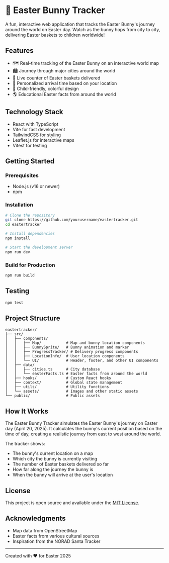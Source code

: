 # 🐰 Easter Bunny Tracker

A fun, interactive web application that tracks the Easter Bunny's journey around the world on Easter day. Watch as the bunny hops from city to city, delivering Easter baskets to children worldwide!

## Features

- 🗺️ Real-time tracking of the Easter Bunny on an interactive world map
- 🏙️ Journey through major cities around the world
- 🧺 Live counter of Easter baskets delivered
- 📍 Personalized arrival time based on your location
- 🎨 Child-friendly, colorful design
- 🌎 Educational Easter facts from around the world

## Technology Stack

- React with TypeScript
- Vite for fast development
- TailwindCSS for styling
- Leaflet.js for interactive maps
- Vitest for testing

## Getting Started

### Prerequisites

- Node.js (v16 or newer)
- npm

### Installation

```bash
# Clone the repository
git clone https://github.com/yourusername/eastertracker.git
cd eastertracker

# Install dependencies
npm install

# Start the development server
npm run dev
```

### Build for Production

```bash
npm run build
```

## Testing

```bash
npm test
```

## Project Structure

```
eastertracker/
├── src/
│   ├── components/
│   │   ├── Map/           # Map and bunny location components
│   │   ├── BunnySprite/   # Bunny animation and marker
│   │   ├── ProgressTracker/ # Delivery progress components
│   │   ├── LocationInfo/  # User location components
│   │   └── UI/            # Header, footer, and other UI components
│   ├── data/
│   │   ├── cities.ts      # City database
│   │   └── easterFacts.ts # Easter facts from around the world
│   ├── hooks/             # Custom React hooks
│   ├── context/           # Global state management
│   ├── utils/             # Utility functions
│   └── assets/            # Images and other static assets
└── public/                # Public assets
```

## How It Works

The Easter Bunny Tracker simulates the Easter Bunny's journey on Easter day (April 20, 2025). It calculates the bunny's current position based on the time of day, creating a realistic journey from east to west around the world.

The tracker shows:
- The bunny's current location on a map
- Which city the bunny is currently visiting
- The number of Easter baskets delivered so far
- How far along the journey the bunny is
- When the bunny will arrive at the user's location

## License

This project is open source and available under the [MIT License](LICENSE).

## Acknowledgments

- Map data from OpenStreetMap
- Easter facts from various cultural sources
- Inspiration from the NORAD Santa Tracker

---

Created with ❤️ for Easter 2025